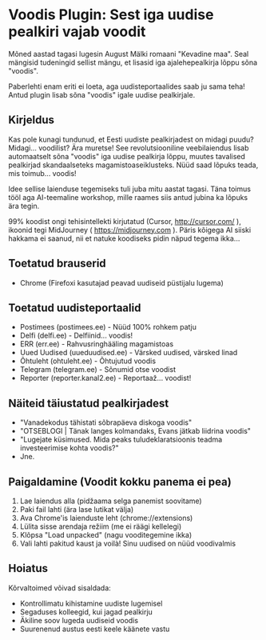 # Voodis Plugin: Sest iga uudise pealkiri vajab voodit

Mõned aastad tagasi lugesin August Mälki romaani "Kevadine maa". Seal mängisid tudeningid sellist mängu, et lisasid iga ajalehepealkirja lõppu sõna "voodis". 

Paberlehti enam eriti ei loeta, aga uudisteportaalides saab ju sama teha! Antud plugin lisab sõna "voodis" igale uudise pealkirjale.

## Kirjeldus

Kas pole kunagi tundunud, et Eesti uudiste pealkirjadest on midagi puudu? Midagi... voodilist? Ära muretse! See revolutsiooniline veebilaiendus lisab automaatselt sõna "voodis" iga uudise pealkirja lõppu, muutes tavalised pealkirjad skandaalseteks magamistoaseiklusteks. Nüüd saad lõpuks teada, mis toimub... voodis!

Idee sellise laienduse tegemiseks tuli juba mitu aastat tagasi. Täna toimus tööl aga AI-teemaline workshop, mille raames siis antud jubina ka lõpuks ära tegin. 

99% koodist ongi tehisintellekti kirjutatud (Cursor, http://cursor.com/ ), ikoonid tegi MidJourney ( https://midjourney.com ). Päris kõigega AI siiski hakkama ei saanud, nii et natuke koodiseks pidin näpud tegema ikka... 

## Toetatud brauserid

- Chrome (Firefoxi kasutajad peavad uudiseid püstijalu lugema)

## Toetatud uudisteportaalid

- Postimees (postimees.ee) - Nüüd 100% rohkem patju
- Delfi (delfi.ee) - Delfiinid... voodis!
- ERR (err.ee) - Rahvusringhääling magamistoas
- Uued Uudised (uueduudised.ee) - Värsked uudised, värsked linad
- Õhtuleht (ohtuleht.ee) - Õhtujutud voodis
- Telegram (telegram.ee) - Sõnumid otse voodist
- Reporter (reporter.kanal2.ee) - Reportaaž... voodist!

## Näiteid täiustatud pealkirjadest
- "Vanadekodus tähistati sõbrapäeva diskoga voodis"
- "OTSEBLOGI | Tänak langes kolmandaks, Evans jätkab liidrina voodis"
- "Lugejate küsimused. Mida peaks tuludeklaratsioonis teadma investeerimise kohta voodis?"
- Jne.

## Paigaldamine (Voodit kokku panema ei pea)

1. Lae laiendus alla (pidžaama selga panemist soovitame)
2. Paki fail lahti (ära lase lutikat välja)
3. Ava Chrome'is laienduste leht (chrome://extensions)
4. Lülita sisse arendaja režiim (me ei räägi kellelegi)
5. Klõpsa "Load unpacked" (nagu vooditegemine ikka)
6. Vali lahti pakitud kaust ja voilà! Sinu uudised on nüüd voodivalmis

## Hoiatus

Kõrvaltoimed võivad sisaldada:
- Kontrollimatu kihistamine uudiste lugemisel
- Segaduses kolleegid, kui jagad pealkirju
- Äkiline soov lugeda uudiseid voodis
- Suurenenud austus eesti keele käänete vastu 